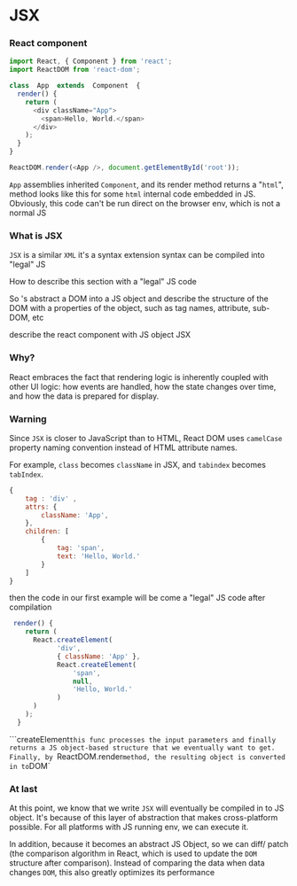 JSX 
============

### React component

```js
import React, { Component } from 'react';
import ReactDOM from 'react-dom';

class  App  extends  Component  {
  render() {
    return (
      <div className="App">
        <span>Hello, World.</span>
      </div>
    );
  }
}

ReactDOM.render(<App />, document.getElementById('root'));
```

`App` assemblies inherited `Component`, and its render method returns a "`html`", method looks like this for some `html` internal code embedded in JS. Obviously, this code can't be run direct on the browser env, which is not a normal JS

### What is JSX

`JSX` is a similar `XML` it's a syntax extension syntax can be compiled into "legal" JS 

How to describe this section with a "legal" JS code

So 's abstract a DOM into a JS object and describe the structure of the DOM with a properties of the object, such as tag names, attribute, sub-DOM, etc

describe the react component with JS object JSX


### Why?
React embraces the fact that rendering logic is inherently coupled with other UI logic: how events are handled, how the state changes over time, and how the data is prepared for display.


### Warning

Since `JSX` is closer to JavaScript than to HTML, React DOM uses `camelCase` property naming convention instead of HTML attribute names.

For example, `class` becomes `className` in JSX, and `tabindex` becomes `tabIndex`.

```js 
{
    tag : 'div' , 
    attrs: {
        className: 'App',
    },
    children: [
        {
            tag: 'span',
            text: 'Hello, World.'
        }
    ]
}
```

then the code in our first example will be come a "legal" JS code after compilation

```js
 render() {
    return (
      React.createElement(
            'div',
            { className: 'App' },
            React.createElement(
                'span',
                null,
                'Hello, World.'
            )
      )
    );
  }
```

```createElement` this func processes the input parameters and finally returns a JS object-based structure that we eventually want to get. Finally, by 
`ReactDOM.render` method, the resulting object is converted in to `DOM`

### At last 

At this point, we know that we write `JSX` will eventually be compiled in to JS object. It's because of this layer of abstraction that makes cross-platform possible. For all platforms with JS running env, we can execute it.

In addition, because it becomes an abstract JS Object, so we can diff/ patch (the comparison algorithm in React, which is used to update the `DOM` structure after  comparison). Instead of comparing the data when data changes `DOM`, this also greatly optimizes its performance